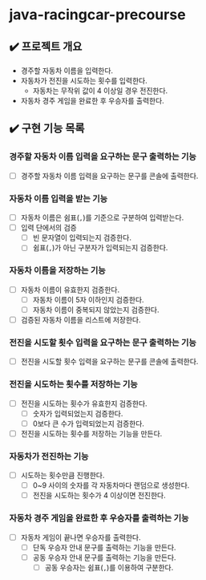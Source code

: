 # java-racingcar-precourse

## ✔️ 프로젝트 개요
- 경주할 자동차 이름을 입력한다.
- 자동차가 전진을 시도하는 횟수를 입력한다.
  - 자동차는 무작위 값이 4 이상일 경우 전진한다.
- 자동차 경주 게임을 완료한 후 우승자를 출력한다.

## ✔️ 구현 기능 목록

### 경주할 자동차 이름 입력을 요구하는 문구 출력하는 기능

- [ ] 경주할 자동차 이름 입력을 요구하는 문구를 콘솔에 출력한다.

### 자동차 이름 입력을 받는 기능

- [ ] 자동차 이름은 쉼표(`,`)를 기준으로 구분하여 입력받는다.
- [ ] 입력 단에서의 검증
  - [ ] 빈 문자열이 입력되는지 검증한다.
  - [ ] 쉼표(`,`)가 아닌 구분자가 입력되는지 검증한다.

### 자동차 이름을 저장하는 기능
- [ ] 자동차 이름이 유효한지 검증한다.
  - [ ] 자동차 이름이 5자 이하인지 검증한다.
  - [ ] 자동차 이름이 중복되지 않았는지 검증한다.
- [ ] 검증된 자동차 이름을 리스트에 저장한다.

### 전진을 시도할 횟수 입력을 요구하는 문구 출력하는 기능

- [ ] 전진을 시도할 횟수 입력을 요구하는 문구를 콘솔에 출력한다.

### 전진을 시도하는 횟수를 저장하는 기능

- [ ] 전진을 시도하는 횟수가 유효한지 검증한다.
  - [ ] 숫자가 입력되었는지 검증한다.
  - [ ] 0보다 큰 수가 입력되었는지 검증한다.
- [ ] 전진을 시도하는 횟수를 저장하는 기능을 만든다.

### 자동차가 전진하는 기능

- [ ] 시도하는 횟수만큼 진행한다. 
  - [ ] 0~9 사이의 숫자를 각 자동차마다 랜덤으로 생성한다.
  - [ ] 전진을 시도하는 횟수가 4 이상이면 전진한다.

### 자동차 경주 게임을 완료한 후 우승자를 출력하는 기능

- [ ] 자동차 게임이 끝나면 우승자를 출력한다.
  - [ ] 단독 우승자 안내 문구를 출력하는 기능을 만든다.
  - [ ] 공동 우승자 안내 문구를 출력하는 기능을 만든다.
    - [ ] 공동 우승자는 쉼표(`,`)를 이용하여 구분한다.